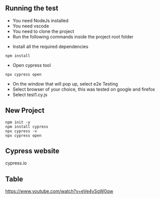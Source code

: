 ## Running the test
 * You need NodeJs installed
 * You need vscode
 * You need to clone the project
 * Run the following commands inside the project root folder
 - Install all the required dependencies
```
npm install
```

- Open cypress tool
```
npx cypress open
```
* On the window that will pop up, select e2e Testing
* Select browser of your choice, this was tested on google and firefox
* Select test1.cy.js

## New Project
```
npm init -y
npm install cypress
npx cypress -v
npx cypress open
```

## Cypress website
cypress.io

## Table
https://www.youtube.com/watch?v=eVe4ySgW0qw

